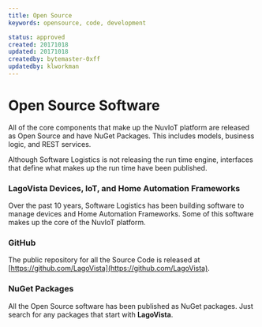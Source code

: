 ```yaml
---
title: Open Source
keywords: opensource, code, development

status: approved
created: 20171018
updated: 20171018
createdby: bytemaster-0xff
updatedby: klworkman
---
```


# Open Source Software

All of the core components that make up the NuvIoT platform are released as Open Source and have NuGet Packages. This includes models, business logic, and REST services.

Although Software Logistics is not releasing the run time engine, interfaces that define what makes up the run time have been published.

### LagoVista Devices, IoT, and Home Automation Frameworks

Over the past 10 years, Software Logistics has been building software to manage devices and Home Automation Frameworks.  Some of this software makes up the
core of the NuvIoT platform.

### GitHub

The public repository for all the Source Code is released at [https://github.com/LagoVista](https://github.com/LagoVista).          

### NuGet Packages

All the Open Source software has been published as NuGet packages.  Just search for any packages that start with **LagoVista**.

